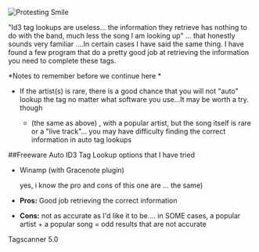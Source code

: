 ![Protesting Smile](../smiles/mad/protest.gif")

&quot;Id3 tag lookups are useless... the information they retrieve has nothing to do with the band, much less the song I am looking up&quot; ... that honestly sounds very familiar ....In certain cases I have said the same thing. I have found a few program that do a pretty good job at retrieving the information you need to complete these tags.

*Notes to remember before we continue here *

- If the artist(s) is rare, there is a good chance that you will not &quot;auto&quot; lookup the tag no matter what software you use...It may be worth a try. though

  - (the same as above) , with a popular artist, but the song itself is rare or a &quot;live track&quot;... you may have difficulty finding the correct information in auto tag lookups


##Freeware Auto ID3 Tag Lookup options that I have tried


- Winamp (with Gracenote plugin)

    yes, i know the pro and cons of this one are ... the same)

- **Pros:** Good job retrieving the correct information

- **Cons:** not as accurate as I'd like it to be.... in SOME cases, a popular artist + a popular song = odd results that are not accurate

Tagscanner 5.0
